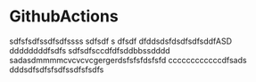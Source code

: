 # GithubActions
 
 sdfsfsdfssdfsdfssss
sdfsdf s dfsdf dfddsdsfdsdfsdfsddfASD
ddddddddfsdfs
sdfsdfsccdfdfsddbbssdddd
sadasdmmmmcvcvcvcgergerdsfsfsfdsfsfd
ccccccccccccdfsads
dddsdfsdfsfsdfssdfsfsdfs
